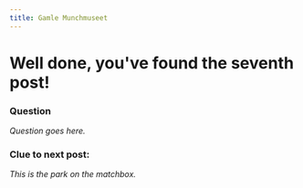 ```yaml
---
title: Gamle Munchmuseet
---
```


#  Well done, you've found the seventh post!

### Question
_Question goes here._

### Clue to next post:
_This is the park on the matchbox._
